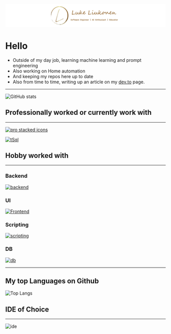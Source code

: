 ![Header](header.png 'header')

# Hello

- Outside of my day job, learning machine learning and prompt engineering
- Also working on Home automation
- And keeping my repos here up to date
- Also from time to time, writing up an article on my  [dev.to](https://dev.to/liukonen) page.

---
![GitHub stats](https://github-readme-stats.vercel.app/api?username=liukonen&show_icons=true&theme=vision-friendly-dark&hide_title=true&rank_icon=github)

## Professionally worked or currently work with
---

[![pro stacked icons](https://skillicons.dev/icons?i=cs,dotnet,spring,java,nodejs,react,angular,js,ts,bots,docker,git,gitlab,gherkin,postgres&perline=5 'Pro icons')](https://liukonen.dev/#Knowledge)

<a href="https://liukonen.dev/#Knowledge">
  <img src="https://liukonen.dev/img/32/sqlserver.webp" alt="tSql" width="48px" height="48px" />
</a>

## Hobby worked with
---

### Backend

[![backend](https://skillicons.dev/icons?i=cs,dotnet,go,py 'backend')](https://liukonen.dev/#Knowledge)


### UI
[![Frontend](https://skillicons.dev/icons?i=svelte,vue,html,bootstrap,css,js,jquery,sass&perline=4 'Frontend')](https://liukonen.dev/#Knowledge)

### Scripting

[![scripting](https://skillicons.dev/icons?i=bash,powershell 'Scripting')](https://liukonen.dev/#Knowledge)

### DB

[![db](https://skillicons.dev/icons?i=redis,sqlite,mongodb 'Databases')](https://liukonen.dev/#Knowledge)

---

## My top Languages on Github

![Top Langs](https://github-readme-stats.vercel.app/api/top-langs/?username=liukonen&hide_progress=true&&size_weight=0&count_weight=1&&langs_count=10)


## IDE of Choice
---
![ide](https://skillicons.dev/icons?i=vscode,visualstudio 'IDE')

<!--
**liukonen/liukonen** is a ✨ _special_ ✨ repository because its `README.md` (this file) appears on your GitHub profile.

Here are some ideas to get you started:

- 🔭 I’m currently working on ...
- 🌱 I’m currently learning ...
- 👯 I’m looking to collaborate on ...
- 🤔 I’m looking for help with ...
- 💬 Ask me about ...
- 📫 How to reach me: ...
- 😄 Pronouns: ...
- ⚡ Fun fact: ...

postgres,SQL

cs,go
svelte,vue,html,bootstrap,css,js,jquery,sass
py,bash,powershell,md
github,ai,jenkins
reids,sqlite


visualstudio,vscode
-->
